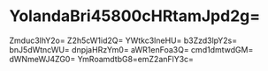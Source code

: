# YolandaBri45800cHRtamJpd2g=
Zmduc3lhY2o=
Z2h5cW1id2Q=
YWtkc3lneHU=
b3Zzd3lpY2s=
bnJ5dWtncWU=
dnpjaHRzYm0=
aWR1enFoa3Q=
cmd1dmtwdGM=
dWNmeWJ4ZG0=
YmRoamdtbG8=emZ2anFlY3c=
